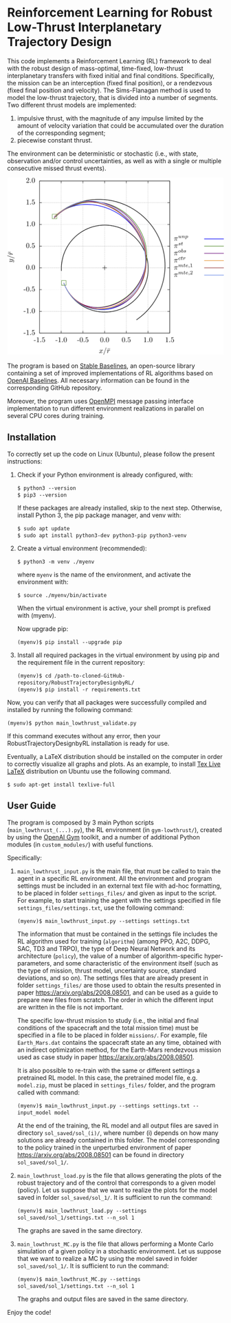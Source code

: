 # Reinforcement Learning for Robust Low-Thrust Interplanetary Trajectory Design

This code implements a Reinforcement Learning (RL) framework to deal with the robust design of mass-optimal, time-fixed, low-thrust interplanetary transfers
with fixed initial and final conditions. Specifically, the mission can be an interception (fixed final position), or a rendezvous (fixed final position and velocity).
The Sims-Flanagan method is used to model the low-thrust trajectory, that is divided into a number of segments. Two different thrust models are implemented:
1. impulsive thrust, with the magnitude of any impulse limited by the amount of velocity variation that could be accumulated over the duration of the corresponding segment;
2. piecewise constant thrust.

The environment can be deterministic or stochastic (i.e., with state, observation and/or control uncertainties, as well as with a single or multiple consecutive missed thrust events).

![My Image](./Images/traj_compare.png)

The program is based on [Stable Baselines](https://stable-baselines.readthedocs.io/en/master/), an open-source library containing a set of improved implementations of RL algorithms based on [OpenAI Baselines](https://github.com/openai/baselines).
All necessary information can be found in the corresponding GitHub repository.

Moreover, the program uses [OpenMPI](https://www.open-mpi.org/) message passing interface implementation to run different environment realizations in parallel on several CPU cores during training.

## Installation

To correctly set up the code on Linux (Ubuntu), please follow the present instructions:

1. Check if your Python environment is already configured, with:
    ```
    $ python3 --version
    $ pip3 --version
    ```
    If these packages are already installed, skip to the next step. Otherwise, install Python 3, the pip package manager, and venv with:
    ```
    $ sudo apt update
    $ sudo apt install python3-dev python3-pip python3-venv
    ```
2. Create a virtual environment (recommended):
    ```
    $ python3 -m venv ./myenv
    ```
    where `myenv` is the name of the environment, and activate the environment with:
    ```
    $ source ./myenv/bin/activate
    ```
    When the virtual environment is active, your shell prompt is prefixed with (myenv).
    
    Now upgrade pip:
    ```
    (myenv)$ pip install --upgrade pip
    ```

3. Install all required packages in the virtual environment by using pip and the requirement file in the current repository:

    ```
    (myenv)$ cd /path-to-cloned-GitHub-repository/RobustTrajectoryDesignbyRL/
    (myenv)$ pip install -r requirements.txt
    ```

Now, you can verify that all packages were successfully compiled and installed by running the following command:

```
(myenv)$ python main_lowthrust_validate.py
```
If this command executes without any error, then your RobustTrajectoryDesignbyRL installation is ready for use.

Eventually, a LaTeX distribution should be installed on the computer in order to correctly visualize all graphs and plots. As an example, to install [Tex Live LaTeX](https://www.tug.org/texlive/) distribution on Ubuntu use the following command.
```
$ sudo apt-get install texlive-full
```

## User Guide

The program is composed by 3 main Python scripts (`main_lowthrust_(...).py`), the RL environment (in `gym-lowthrust/`), created by using the [OpenAI Gym](https://gym.openai.com/) toolkit, and a number of additional Python modules (in `custom_modules/`) with useful functions.

Specifically:

1. `main_lowthrust_input.py` is the main file, that must   be called to train the agent in a specific RL environment. All the environment and program settings must be included in an external text file with ad-hoc formatting, to be placed in folder `settings_files/` and given as input to the script.
For example, to start training the agent with the settings specified in file `settings_files/settings.txt`, use the following command:
    ```
    (myenv)$ main_lowthrust_input.py --settings settings.txt
    ```
    The information that must be contained in the settings file includes the RL algorithm used for training (`algorithm`) (among PPO, A2C, DDPG, SAC, TD3 and TRPO), the type of Deep Neural Network and its architecture (`policy`), the value of a number of algorithm-specific hyper-parameters, and some characteristic of the environment itself (such as the type of mission, thrust model, uncertainty source, standard deviations, and so on).
    The settings files that are already present in folder `settings_files/` are those used to obtain the results presented in paper https://arxiv.org/abs/2008.08501, and can be used as a guide to prepare new files from scratch. The order in which the different input are written in the file is not important.

    The specific low-thrust mission to study (i.e., the initial and final conditions of the spacecraft and the total mission time) must be specified in a file to be placed in folder `missions/`. For example, file `Earth_Mars.dat` contains the spacecraft state an any time, obtained with an indirect optimization method, for the Earth-Mars rendezvous mission used as case study in paper https://arxiv.org/abs/2008.08501.

    It is also possible to re-train with the same or different settings a pretrained RL model. In this case,
   the pretrained model file, e.g. `model.zip`, must be placed in `settings_files/` folder, and the program called with command:
    ```
    (myenv)$ main_lowthrust_input.py --settings settings.txt --input_model model
    ```

    At the end of the training, the RL model and all output files are saved in directory `sol_saved/sol_(i)/`, where number (i) depends on how many solutions are already contained in this folder.
    The model corresponding to the policy trained in the unperturbed environment of paper https://arxiv.org/abs/2008.08501 can be found in directory `sol_saved/sol_1/`.

2. `main_lowthrust_load.py` is the file that allows generating the plots of the robust trajectory and of the control that corresponds to a given model (policy).
Let us suppose that we want to realize the plots for the model saved in folder `sol_saved/sol_1/`. It is sufficient to run the command:
    ```
    (myenv)$ main_lowthrust_load.py --settings sol_saved/sol_1/settings.txt --n_sol 1
    ```
    The graphs are saved in the same directory.
3. `main_lowthrust_MC.py` is the file that allows performing a Monte Carlo simulation of a given policy in a stochastic environment.
Let us suppose that we want to realize a MC by using the model saved in folder `sol_saved/sol_1/`. It is sufficient to run the command:
    ```
    (myenv)$ main_lowthrust_MC.py --settings sol_saved/sol_1/settings.txt --n_sol 1
    ```
    The graphs and output files are saved in the same directory.


Enjoy the code!